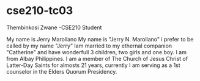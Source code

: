 # cse210-tc03
Thembinkosi Zwane -CSE210 Student

My name is Jerry Marollano My name is "Jerry N. Marollano" i prefer to be called by my name "Jerry" Iam married to my ethernal companion "Catherine" and have wonderfull 3 children, two girls and one boy. I am from Albay Philippines. I am a member of The Church of Jesus Christ of Latter-Day Saints for almosts 21 years, currently I am serving as a 1st counselor in the Elders Quorum Presidency.
